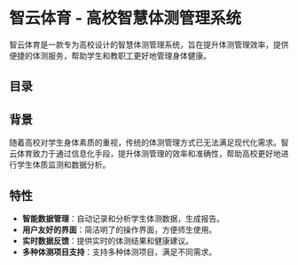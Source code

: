 # 智云体育 - 高校智慧体测管理系统

智云体育是一款专为高校设计的智慧体测管理系统，旨在提升体测管理效率，提供便捷的体测服务，帮助学生和教职工更好地管理身体健康。

## 目录

## 背景

随着高校对学生身体素质的重视，传统的体测管理方式已无法满足现代化需求。智云体育致力于通过信息化手段，提升体测管理的效率和准确性，帮助高校更好地进行学生体质监测和数据分析。

## 特性

- **智能数据管理**：自动记录和分析学生体测数据，生成报告。
- **用户友好的界面**：简洁明了的操作界面，方便师生使用。
- **实时数据反馈**：提供实时的体测结果和健康建议。
- **多种体测项目支持**：支持多种体测项目，满足不同需求。


